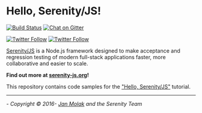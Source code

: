 # Hello, Serenity/JS!

[![Build Status](https://github.com/serenity-js/tutorial-hello-serenity-js/workflows/Build/badge.svg)](https://github.com/serenity-js/tutorial-hello-serenity-js/actions)
[![Chat on Gitter](https://badges.gitter.im/serenity-js/Lobby.svg)](https://gitter.im/serenity-js/Lobby)

[![Twitter Follow](https://img.shields.io/twitter/follow/SerenityJS?style=social)](https://twitter.com/@SerenityJS)
[![Twitter Follow](https://img.shields.io/twitter/follow/JanMolak?style=social)](https://twitter.com/@JanMolak)

[Serenity/JS](https://serenity-js.org) is a Node.js framework designed to make acceptance and regression testing
of modern full-stack applications faster, more collaborative and easier to scale.

**Find out more at [serenity-js.org](https://serenity-js.org)!**

This repository contains code samples for the ["Hello, Serenity/JS"](https://serenity-js.org/handbook/thinking-in-serenity-js/test-runners.html) tutorial.

----

_- Copyright &copy; 2016- [Jan Molak](https://janmolak.com) and the Serenity Team_
